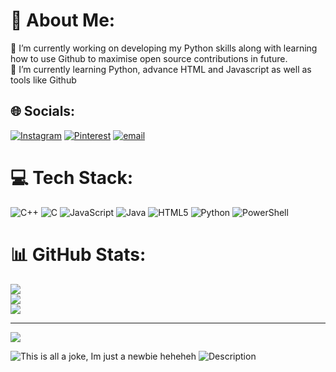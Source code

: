 # 💫 About Me:
🔭 I’m currently working on developing my Python skills along with learning how to use Github to maximise open source contributions in future. <br>🌱 I’m currently learning Python, advance HTML and Javascript as well as tools like Github<br>


## 🌐 Socials:
[![Instagram](https://img.shields.io/badge/Instagram-%23E4405F.svg?logo=Instagram&logoColor=white)](https://instagram.com/deeksha_07._) [![Pinterest](https://img.shields.io/badge/Pinterest-%23E60023.svg?logo=Pinterest&logoColor=white)](https://pinterest.com/deeksha1604) [![email](https://img.shields.io/badge/Email-D14836?logo=gmail&logoColor=white)](mailto:deeksha231106@gmail.com) 

# 💻 Tech Stack:
![C++](https://img.shields.io/badge/c++-%2300599C.svg?style=flat&logo=c%2B%2B&logoColor=white) ![C](https://img.shields.io/badge/c-%2300599C.svg?style=flat&logo=c&logoColor=white) ![JavaScript](https://img.shields.io/badge/javascript-%23323330.svg?style=flat&logo=javascript&logoColor=%23F7DF1E) ![Java](https://img.shields.io/badge/java-%23ED8B00.svg?style=flat&logo=openjdk&logoColor=white) ![HTML5](https://img.shields.io/badge/html5-%23E34F26.svg?style=flat&logo=html5&logoColor=white) ![Python](https://img.shields.io/badge/python-3670A0?style=flat&logo=python&logoColor=ffdd54) ![PowerShell](https://img.shields.io/badge/PowerShell-%235391FE.svg?style=flat&logo=powershell&logoColor=white)
# 📊 GitHub Stats:
![](https://github-readme-stats.vercel.app/api?username=deekshaagrawal1&theme=aura&hide_border=false&include_all_commits=false&count_private=false)<br/>
![](https://nirzak-streak-stats.vercel.app/?user=deekshaagrawal1&theme=aura&hide_border=false)<br/>
![](https://github-readme-stats.vercel.app/api/top-langs/?username=deekshaagrawal1&theme=aura&hide_border=false&include_all_commits=false&count_private=false&layout=compact)

---
[![](https://visitcount.itsvg.in/api?id=deekshaagrawal1&icon=0&color=0)](https://visitcount.itsvg.in)

<!-- Proudly created with GPRM ( https://gprm.itsvg.in ) -->
![This is all a joke, Im just a newbie heheheh](https://media3.giphy.com/media/v1.Y2lkPTc5MGI3NjExNDF3bzNjYnJnaDhza3FwZm14MHU3bGxxNGNtZDFleDk3aWRseHY0eiZlcD12MV9pbnRlcm5hbF9naWZfYnlfaWQmY3Q9Zw/ommuP8WSHjdOY4vjOV/giphy.gif)
![Description](https://media1.giphy.com/media/v1.Y2lkPTc5MGI3NjExb3VoMGZvazd6amR0Y2xucW5rOWZlbDJkbHczano1dWYydTFuMjliYSZlcD12MV9pbnRlcm5hbF9naWZfYnlfaWQmY3Q9Zw/g5zmY0BtDnNsl2p07D/giphy.gif)

